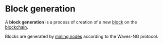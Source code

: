 # Block generation

A **block generation** is a process of creation of a new [block](/blockchain/block.md) on the [blockchain](/blockchain/blockchain.md).

Blocks are generated by [mining nodes](/blockchain/mining/mining-node.md) according to the Waves-NG protocol.

